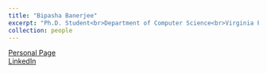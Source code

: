 ```yaml
---
title: "Bipasha Banerjee"
excerpt: "Ph.D. Student<br>Department of Computer Science<br>Virginia Polytechnic Institute And State University<br>Research Interest: Natural language processing, Information Retrieval and Mining Scholarly Data<br><img src='/images/bipasha-edit.png'>"
collection: people
---
```

<a href="https://bipasha-banerjee.github.io/homepage/">Personal Page</a><br>
<a href="http://www.linkedin.com/in/bipasha-banerjee">LinkedIn</a><br>